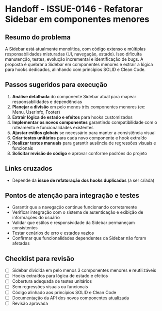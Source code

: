 # Handoff - ISSUE-0146 - Refatorar Sidebar em componentes menores

## Resumo do problema
A Sidebar está atualmente monolítica, com código extenso e múltiplas responsabilidades misturadas (UI, navegação, estado). Isso dificulta manutenção, testes, evolução incremental e identificação de bugs. A proposta é quebrar a Sidebar em componentes menores e extrair a lógica para hooks dedicados, alinhando com princípios SOLID e Clean Code.

## Passos sugeridos para execução
1. **Análise detalhada** do componente Sidebar atual para mapear responsabilidades e dependências
2. **Planejar a divisão** em pelo menos três componentes menores (ex: Menu, UserInfo, Footer)
3. **Extrair lógica de estado e efeitos** para hooks customizados
4. **Implementar os novos componentes** garantindo compatibilidade com o roteamento e funcionalidades existentes
5. **Ajustar estilos globais** se necessário para manter a consistência visual
6. **Criar testes unitários** para cada novo componente e hook extraído
7. **Realizar testes manuais** para garantir ausência de regressões visuais e funcionais
8. **Solicitar revisão de código** e aprovar conforme padrões do projeto

## Links cruzados
- Depende da **issue de refatoração dos hooks duplicados** (a ser criada)

## Pontos de atenção para integração e testes
- Garantir que a navegação continue funcionando corretamente
- Verificar integração com o sistema de autenticação e exibição de informações do usuário
- Validar que estilos e responsividade da Sidebar permaneçam consistentes
- Testar cenários de erro e estados vazios
- Confirmar que funcionalidades dependentes da Sidebar não foram afetadas

## Checklist para revisão
- [ ] Sidebar dividida em pelo menos 3 componentes menores e reutilizáveis
- [ ] Hooks extraídos para lógica de estado e efeitos
- [ ] Cobertura adequada de testes unitários
- [ ] Sem regressões visuais ou funcionais
- [ ] Código alinhado aos princípios SOLID e Clean Code
- [ ] Documentação da API dos novos componentes atualizada
- [ ] Revisão aprovada